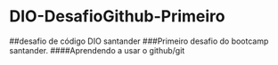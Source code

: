 # DIO-DesafioGithub-Primeiro
##desafio de código DIO santander
###Primeiro desafio do bootcamp santander.
####Aprendendo a usar o github/git
